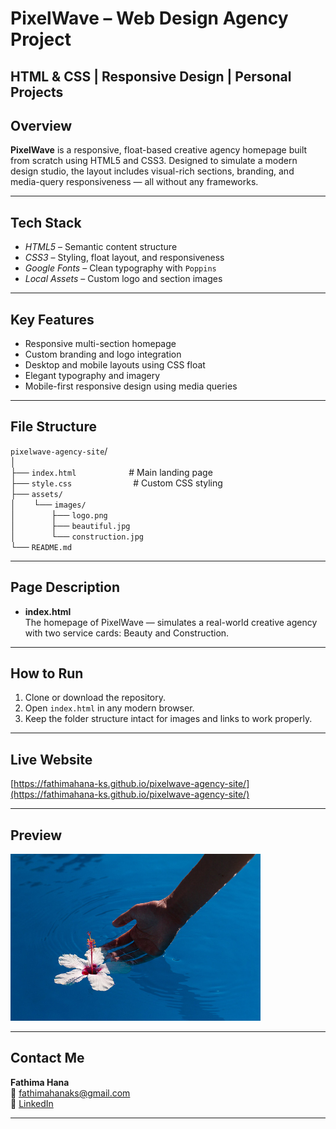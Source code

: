 # PixelWave – Web Design Agency Project

HTML & CSS | Responsive Design | Personal Projects
---

## Overview

**PixelWave** is a responsive, float-based creative agency homepage built from scratch using HTML5 and CSS3. Designed to simulate a modern design studio, the layout includes visual-rich sections, branding, and media-query responsiveness — all without any frameworks.

---

## Tech Stack

- *HTML5* – Semantic content structure
- *CSS3* – Styling, float layout, and responsiveness
- *Google Fonts* – Clean typography with `Poppins`
- *Local Assets* – Custom logo and section images

---

## Key Features

- Responsive multi-section homepage
- Custom branding and logo integration
- Desktop and mobile layouts using CSS float
- Elegant typography and imagery
- Mobile-first responsive design using media queries

---

## File Structure

`pixelwave-agency-site`/  
│  
├── `index.html`      # Main landing page  
├── `style.css`       # Custom CSS styling  
├── `assets/`  
│  └── `images/`  
│    ├── `logo.png`  
│    ├── `beautiful.jpg`  
│    └── `construction.jpg`  
└── `README.md`  

---

## Page Description

- **index.html**  
  The homepage of PixelWave — simulates a real-world creative agency with two service cards: Beauty and Construction.

---

## How to Run

1. Clone or download the repository.
2. Open `index.html` in any modern browser.
3. Keep the folder structure intact for images and links to work properly.

---

## Live Website

[https://fathimahana-ks.github.io/pixelwave-agency-site/](https://fathimahana-ks.github.io/pixelwave-agency-site/)  


---

## Preview

<img src="./assets/images/beautiful.jpg" alt="PixelWave homepage preview" width="400"/>

---

## Contact Me

**Fathima Hana**  
📧 [fathimahanaks@gmail.com](mailto:fathimahanaks@gmail.com)  
🔗 [LinkedIn](https://www.linkedin.com/in/fathimahana)

---

